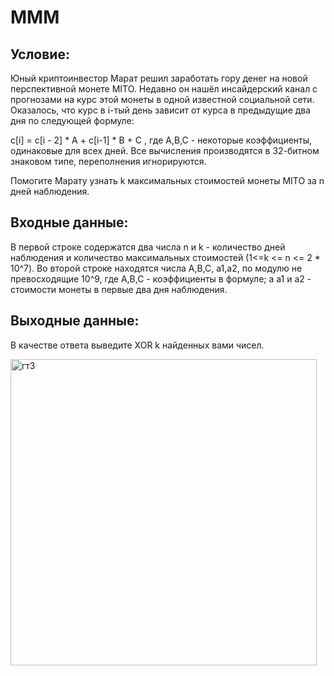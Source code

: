 # MMM
## Условие:
Юный криптоинвестор Марат решил заработать гору денег на новой перспективной монете MITO. Недавно он нашёл инсайдерский канал с прогнозами на курс этой монеты в одной известной социальной сети. Оказалось, что курс в i-тый день зависит от курса в предыдущие два дня по следующей формуле:

c[i] = c[i - 2]  * A + c[i-1] * B + C , где A,B,C - некоторые коэффициенты, одинаковые для всех дней. Все вычисления производятся в 32-битном знаковом типе, переполнения игнорируются. 

Помогите Марату узнать k максимальных стоимостей монеты MITO за n дней наблюдения.

## **Входные данные:**
В первой строке содержатся два числа n и k - количество дней наблюдения и количество максимальных стоимостей (1<=k <= n <= 2 * 10^7). 
Во второй строке находятся числа A,B,C, a1,a2, по модулю не превосходящие 10^9, где A,B,C - коэффициенты в формуле; 
a a1 и a2 - стоимости монеты в первые два дня наблюдения.

## **Выходные данные:**
В качестве ответа выведите XOR k найденных вами чисел.

<img width="490" alt="гт3" src="https://github.com/user-attachments/assets/8c93115a-4d86-47c0-b98b-42ae745afa6d" />



